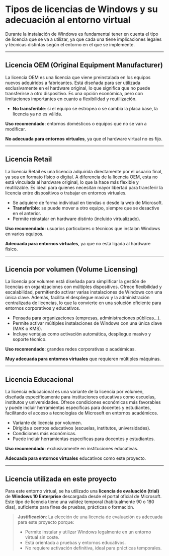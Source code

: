 # __Tipos de licencias de Windows y su adecuación al entorno virtual__

Durante la instalación de Windows es fundamental tener en cuenta el tipo de licencia que se va a utilizar, ya que cada una tiene implicaciones legales y técnicas distintas según el entorno en el que se implemente.

---

## __Licencia OEM (Original Equipment Manufacturer)__
La licencia OEM es una licencia que viene preinstalada en los equipos nuevos adquiridos a fabricantes. Está diseñada para ser utilizada exclusivamente en el hardware original, lo que significa que no puede transferirse a otro dispositivo. Es una opción económica, pero con limitaciones importantes en cuanto a flexibilidad y reutilización.

- **No transferible**: si el equipo se estropea o se cambia la placa base, la licencia ya no es válida.

**Uso recomendado**: entornos domésticos o equipos que no se van a modificar.

**No adecuada para entornos virtuales**, ya que el hardware virtual no es fijo.

---

## __Licencia Retail__
La licencia Retail es una licencia adquirida directamente por el usuario final, ya sea en formato físico o digital. A diferencia de la licencia OEM, esta no está vinculada al hardware original, lo que la hace más flexible y reutilizable. Es ideal para quienes necesitan mayor libertad para transferir la licencia entre dispositivos o trabajar en entornos virtuales.

- Se adquiere de forma individual en tiendas o desde la web de Microsoft.
- **Transferible**: se puede mover a otro equipo, siempre que se desactive en el anterior.
- Permite reinstalar en hardware distinto (incluido virtualizado).

**Uso recomendado**: usuarios particulares o técnicos que instalan Windows en varios equipos.

**Adecuada para entornos virtuales**, ya que no está ligada al hardware físico.

---

## __Licencia por volumen (Volume Licensing)__
La licencia por volumen está diseñada para simplificar la gestión de licencias en organizaciones con múltiples dispositivos. Ofrece flexibilidad y escalabilidad, permitiendo activar varias instalaciones de Windows con una única clave. Además, facilita el despliegue masivo y la administración centralizada de licencias, lo que la convierte en una solución eficiente para entornos corporativos y educativos.

- Pensada para organizaciones (empresas, administraciones públicas...).
- Permite activar múltiples instalaciones de Windows con una única clave (MAK o KMS).
- Incluye ventajas como activación automática, despliegue masivo y soporte técnico.

**Uso recomendado**: grandes redes corporativas o académicas.

**Muy adecuada para entornos virtuales** que requieren múltiples máquinas.

---

## __Licencia Educacional__
La licencia educacional es una variante de la licencia por volumen, diseñada específicamente para instituciones educativas como escuelas, institutos y universidades. Ofrece condiciones económicas más favorables y puede incluir herramientas específicas para docentes y estudiantes, facilitando el acceso a tecnologías de Microsoft en entornos académicos.

- Variante de licencia por volumen.
- Dirigida a centros educativos (escuelas, institutos, universidades).
- Condiciones más económicas.
- Puede incluir herramientas específicas para docentes y estudiantes.

**Uso recomendado**: exclusivamente en instituciones educativas.

**Adecuada para entornos virtuales** educativos como este proyecto.

---

## __Licencia utilizada en este proyecto__

Para este entorno virtual, se ha utilizado una **licencia de evaluación (trial)** de **Windows 10 Enterprise** descargada desde el portal oficial de Microsoft. Este tipo de licencia tiene una validez temporal (habitualmente 90 o 180 días), suficiente para fines de pruebas, prácticas o formación.

> **Justificación**: La elección de una licencia de evaluación es adecuada para este proyecto porque:
> - Permite instalar y utilizar Windows legalmente en un entorno virtual sin coste.
> - Está orientada a pruebas y entornos educativos.
> - No requiere activación definitiva, ideal para prácticas temporales.

